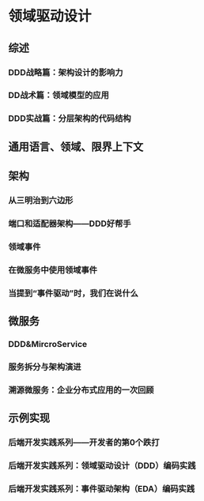 # 领域驱动设计

## 综述

### DDD战略篇：架构设计的影响力

### DD战术篇：领域模型的应用

### DDD实战篇：分层架构的代码结构

## 通用语言、领域、限界上下文

## 架构

### 从三明治到六边形

### 端口和适配器架构——DDD好帮手

### 领域事件

### 在微服务中使用领域事件

### 当提到“事件驱动”时，我们在说什么

## 微服务

### DDD&MircroService

### 服务拆分与架构演进

### 溯源微服务：企业分布式应用的一次回顾

## 示例实现

### 后端开发实践系列——开发者的第0个跌打

### 后端开发实践系列：领域驱动设计（DDD）编码实践

### 后端开发实践系列：事件驱动架构（EDA）编码实践
